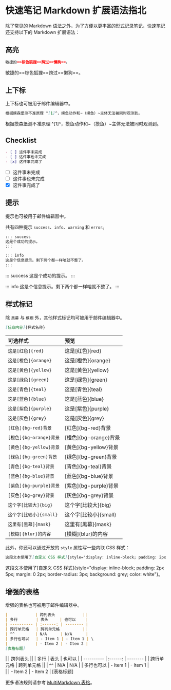 # 快速笔记 Markdown 扩展语法指北

除了常见的 Markdown 语法之外，为了方便以更丰富的形式记录笔记，快速笔记还支持以下的 Markdown 扩展语法：

## 高亮

```markdown
敏捷的==棕色狐狸==跨过==懒狗==。
```

敏捷的==棕色狐狸==跨过==懒狗==。

## 上下标

上下标也可被用于邮件编辑器中。

```markdown
根据摸森堡测不准原理 ^[1]^，摸鱼动作和~（摸鱼）~主体无法被同时观测到。
```

根据摸森堡测不准原理 ^[1]^，摸鱼动作和~（摸鱼）~主体无法被同时观测到。

## Checklist

```markdown
- [ ] 这件事未完成
- [ ] 这件事也未完成
- [x] 这件事完成了
```

- [ ] 这件事未完成
- [ ] 这件事也未完成
- [x] 这件事完成了

## 提示

提示也可被用于邮件编辑器中。

共有四种提示 `success`、`info`、`warning` 和 `error`。

```markdown
::: success
这是个成功的提示。
:::

::: info
这是个信息提示。剩下两个都一样咱就不整了。
:::
```

::: success
这是个成功的提示。
:::

::: info
这是个信息提示。剩下两个都一样咱就不整了。
:::

## 样式标记

除 `黑幕` 与 `模糊` 外，其他样式标记均可被用于邮件编辑器中。

```markdown
[任意内容]{样式名称}
```

| 可选样式 |  预览 |
| :-----| :---- |
| `这是[红色]{red}` | 这是[红色]{red} |
| `这是[橙色]{orange}` | 这是[橙色]{orange} |
| `这是[黄色]{yellow}` | 这是[黄色]{yellow} |
| `这是[绿色]{green}` | 这是[绿色]{green} |
| `这是[青色]{teal}` | 这是[青色]{teal} |
| `这是[蓝色]{blue}` | 这是[蓝色]{blue} |
| `这是[紫色]{purple}` | 这是[紫色]{purple} |
| `这是[灰色]{grey}` | 这是[灰色]{grey} |
| `[红色]{bg-red}背景` | [红色]{bg-red}背景 |
| `[橙色]{bg-orange}背景` | [橙色]{bg-orange}背景 |
| `[黄色]{bg-yellow}背景` | [黄色]{bg-yellow}背景 |
| `[绿色]{bg-green}背景` | [绿色]{bg-green}背景 |
| `[青色]{bg-teal}背景` | [青色]{bg-teal}背景 |
| `[蓝色]{bg-blue}背景` | [蓝色]{bg-blue}背景 |
| `[紫色]{bg-purple}背景` | [紫色]{bg-purple}背景 |
| `[灰色]{bg-grey}背景` | [灰色]{bg-grey}背景 |
| `这个字[比较大]{big}` | 这个字[比较大]{big} |
| `这个字[比较小]{small}` | 这个字[比较小]{small} |
| `这里有[黑幕]{mask}` | 这里有[黑幕]{mask} |
| `[模糊]{blur}的内容` | [模糊]{blur}的内容 |

此外，你还可以通过开放的 `style` 属性写一些内联 CSS 样式：

```markdown
这段文本使用了[自定义 CSS 样式]{style="display: inline-block; padding: 2px 5px; margin: 0 2px; border-radius: 3px; background: grey; color: white"}。
```

这段文本使用了[自定义 CSS 样式]{style="display: inline-block; padding: 2px 5px; margin: 0 2px; border-radius: 3px; background: grey; color: white"}。

## 增强的表格

增强的表格也可被用于邮件编辑器中。

```markdown
|            | 跨列表头            ||
| 多行        | 表头     | 也可以    |
| ---------- | :------: | -------- |
| 跨行单元格   | 跨列单元格          ||
| ^^         | N/A      | N/A      |
| 多行也可以   | - Item 1 | - Item 1 | \
|            | - Item 2 | - Item 2 |
[表格标题]
```

|            | 跨列表头            ||
| 多行        | 表头     | 也可以    |
| ---------- | :------: | -------- |
| 跨行单元格   | 跨列单元格          ||
| ^^         | N/A      | N/A      |
| 多行也可以   | - Item 1 | - Item 1 | \
|            | - Item 2 | - Item 2 |
[表格标题]

更多语法规则请参考 [MultiMarkdown 表格](https://github.com/redbug312/markdown-it-multimd-table/blob/master/README.md)。
